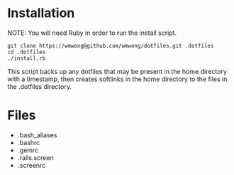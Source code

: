 # Installation

NOTE: You will need Ruby in order to run the install script.

    git clone https://wmwong@github.com/wmwong/dotfiles.git .dotfiles
    cd .dotfiles
    ./install.rb

This script backs up any dotfiles that may be present in the home directory with a timestamp, then creates softlinks in the home directory to the files in the .dotfiles directory.

# Files

- .bash_aliases
- .bashrc
- .gemrc
- .rails.screen
- .screenrc
